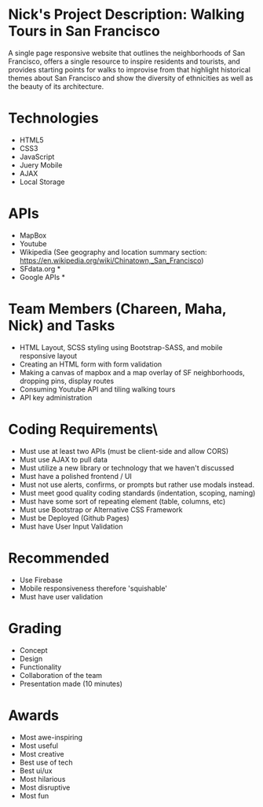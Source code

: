 # Nick's Project Description: Walking Tours in San Francisco
A single page responsive website that outlines the neighborhoods of San Francisco, offers a single resource to inspire residents and tourists, 
and provides starting points for walks to improvise from that highlight historical themes about San Francisco and show the diversity of ethnicities 
as well as the beauty of its architecture.

# Technologies
- HTML5
- CSS3
- JavaScript
- Juery Mobile
- AJAX
- Local Storage

# APIs
- MapBox
- Youtube
- Wikipedia (See geography and location summary section: https://en.wikipedia.org/wiki/Chinatown,_San_Francisco)
- SFdata.org *
- Google APIs *

# Team Members (Chareen, Maha, Nick) and Tasks
- HTML Layout, SCSS styling using Bootstrap-SASS, and mobile responsive layout
- Creating an HTML form with form validation
- Making a canvas of mapbox and a map overlay of SF neighborhoods, dropping pins, display routes
- Consuming Youtube API and tiling walking tours
- API key administration

# Coding Requirements\
- Must use at least two APIs (must be client-side and allow CORS)
- Must use AJAX to pull data
- Must utilize a new library or technology that we haven't discussed
- Must have a polished frontend / UI
- Must not use alerts, confirms, or prompts but rather use modals instead.
- Must meet good quality coding standards (indentation, scoping, naming)
- Must have some sort of repeating element (table, columns, etc)
- Must use Bootstrap or Alternative CSS Framework
- Must be Deployed (Github Pages)
- Must have User Input Validation

# Recommended
- Use Firebase
- Mobile responsiveness therefore 'squishable'
- Must have user validation

# Grading
- Concept
- Design
- Functionality
- Collaboration of the team
- Presentation made (10 minutes)

# Awards
- Most awe-inspiring
- Most useful
- Most creative
- Best use of tech
- Best ui/ux
- Most hilarious
- Most disruptive
- Most fun

